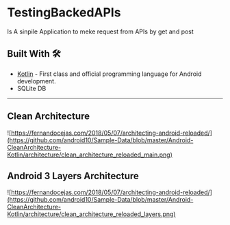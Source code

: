 # TestingBackedAPIs
Is A sinpile Application to meke request from APIs by get and post

## Built With 🛠
- [Kotlin](https://kotlinlang.org/) - First class and official programming language for Android development.
- SQLite DB

<hr>

## Clean Architecture
![https://fernandocejas.com/2018/05/07/architecting-android-reloaded/](https://github.com/android10/Sample-Data/blob/master/Android-CleanArchitecture-Kotlin/architecture/clean_architecture_reloaded_main.png)
## Android 3 Layers Architecture
![https://fernandocejas.com/2018/05/07/architecting-android-reloaded/](https://github.com/android10/Sample-Data/blob/master/Android-CleanArchitecture-Kotlin/architecture/clean_architecture_reloaded_layers.png)
